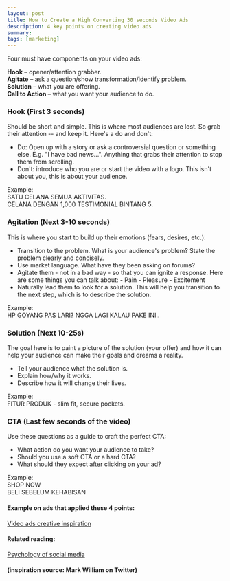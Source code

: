 ```yaml
---
layout: post
title: How to Create a High Converting 30 seconds Video Ads
description: 4 key points on creating video ads
summary:
tags: [marketing]
---
```

Four must have components on your video ads:

**Hook** – opener/attention grabber.<br>
**Agitate** – ask a question/show transformation/identify problem.<br>
**Solution** – what you are offering.<br>
**Call to Action** – what you want your audience to do.<br>

### Hook (First 3 seconds)
Should be short and simple. This is where most audiences are lost. So grab their attention -- and keep it. Here's a do and don't:

- Do: Open up with a story or ask a controversial question or something else. E.g. "I have bad news...". Anything that grabs their attention to stop them from scrolling.
- Don't: introduce who you are or start the video with a logo. This isn't about you, this is about your audience.

Example:<br>
SATU CELANA SEMUA AKTIVITAS.<br>
CELANA DENGAN 1,000 TESTIMONIAL BINTANG 5.<br>

### Agitation (Next 3-10 seconds)
This is where you start to build up their emotions (fears, desires, etc.):
- Transition to the problem. What is your audience's problem? State the problem clearly and concisely.
- Use market language. What have they been asking on forums?
- Agitate them - not in a bad way - so that you can ignite a response. Here are some things you can talk about:
		- Pain
		- Pleasure
		- Excitement 
- Naturally lead them to look for a solution. This will help you transition to the next step, which is to describe the solution.

Example:<br>
HP GOYANG PAS LARI? NGGA LAGI KALAU PAKE INI..

### Solution (Next 10-25s)
The goal here is to paint a picture of the solution (your offer) and how it can help your audience can make their goals and dreams a reality. 
- Tell your audience what the solution is.
- Explain how/why it works. 
- Describe how it will change their lives.
 
Example:<br>
FITUR PRODUK - slim fit, secure pockets. 

### CTA (Last few seconds of the video)
Use these questions as a guide to craft the perfect CTA:
- What action do you want your audience to take?
- Should you use a soft CTA or a hard CTA?
- What should they expect after clicking on your ad?
 
Example:<br>
SHOP NOW<br>
BELI SEBELUM KEHABISAN<br>

#### Example on ads that applied these 4 points:
[Video ads creative inspiration](https://www.evernote.com/l/AWDFq9qYgL5Nz4crS2V4xX78IMa3u8WZqVQ)


#### Related reading:
[Psychology of social media](https://www.evernote.com/l/AWD0hHYu7idKl6HZbPVUy-ftklJJ_hEGJ0w)

#### (inspiration source: Mark William on Twitter)